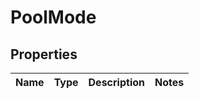 # PoolMode

## Properties

|Name | Type | Description | Notes|
|------------ | ------------- | ------------- | -------------|



